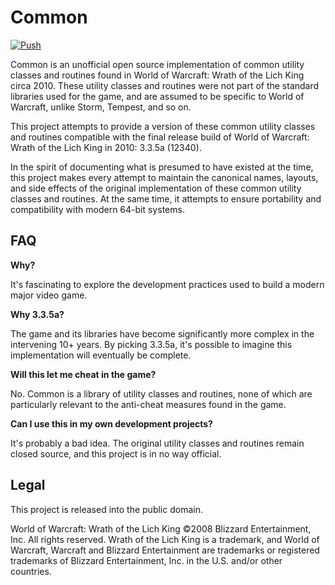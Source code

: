 # Common

[![Push](https://github.com/whoahq/common/workflows/Push/badge.svg)](https://github.com/whoahq/common/actions/workflows/push.yml)

Common is an unofficial open source implementation of common utility classes
and routines found in World of Warcraft: Wrath of the Lich King circa 2010.
These utility classes and routines were not part of the standard libraries
used for the game, and are assumed to be specific to World of Warcraft, unlike
Storm, Tempest, and so on.

This project attempts to provide a version of these common utility classes and
routines compatible with the final release build of World of Warcraft: Wrath
of the Lich King in 2010: 3.3.5a (12340).

In the spirit of documenting what is presumed to have existed at the time,
this project makes every attempt to maintain the canonical names, layouts, and
side effects of the original implementation of these common utility classes
and routines. At the same time, it attempts to ensure portability and
compatibility with modern 64-bit systems.

## FAQ

**Why?**

It's fascinating to explore the development practices used to build a modern
major video game.

**Why 3.3.5a?**

The game and its libraries have become significantly more complex in the
intervening 10+ years. By picking 3.3.5a, it's possible to imagine this
implementation will eventually be complete.

**Will this let me cheat in the game?**

No. Common is a library of utility classes and routines, none of which are
particularly relevant to the anti-cheat measures found in the game.

**Can I use this in my own development projects?**

It's probably a bad idea. The original utility classes and routines remain
closed source, and this  project is in no way official.

## Legal

This project is released into the public domain.

World of Warcraft: Wrath of the Lich King ©2008 Blizzard Entertainment, Inc.
All rights reserved. Wrath of the Lich King is a trademark, and World of
Warcraft, Warcraft and Blizzard Entertainment are trademarks or registered
trademarks of Blizzard Entertainment, Inc. in the U.S. and/or other countries.
